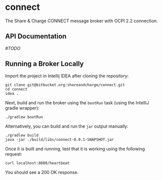 # connect

The Share & Charge CONNECT message broker with OCPI 2.2 connection.

## API Documentation

*#TODO*

## Running a Broker Locally

Import the project in Intellij IDEA after cloning the repository:

```
git clone git@bitbucket.org:shareandcharge/connect.git
cd connect
idea .
```

Next, build and run the broker using the `bootRun` task (using the IntelliJ gradle wrapper):

```
./gradlew bootRun
```

Alternatively, you can build and run the `jar` output manually:
```
./gradlew build
java -jar ./build/libs/connect-0.0.1-SNAPSHOT.jar
```

Once it is built and running, test that it is working using the following request:

```
curl localhost:8080/heartbeat
```

You should see a 200 OK response.
